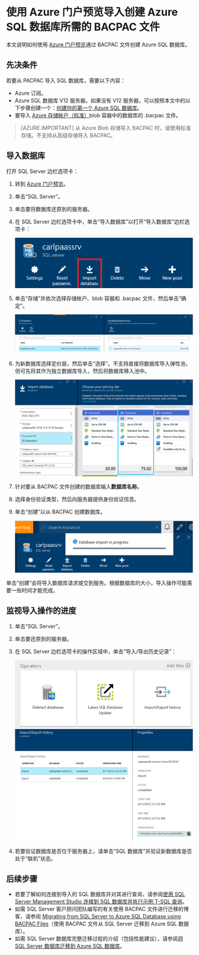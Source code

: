 <properties
    pageTitle="导入 BACPAC 文件以创建 Azure SQL 数据库 | Azure"
    description="通过导入现有 BACPAC 文件创建 Azure SQL 数据库。"
    services="sql-database"
    documentationcenter=""
    author="CarlRabeler"
    manager="jhubbard"
    editor="" />
<tags
    ms.assetid="cf9a9631-56aa-4985-a565-1cacc297871d"
    ms.service="sql-database"
    ms.custom="migrate and move"
    ms.devlang="NA"
    ms.date="02/07/2017"
    wacn.date="03/24/2017"
    ms.author="carlrab"
    ms.workload="data-management"
    ms.topic="article"
    ms.tgt_pltfrm="NA" />  


# 使用 Azure 门户预览导入创建 Azure SQL 数据库所需的 BACPAC 文件

本文说明如何使用 [Azure 门户预览](https://portal.azure.cn)通过 BACPAC 文件创建 Azure SQL 数据库。

## 先决条件

若要从 PACPAC 导入 SQL 数据库，需要以下内容：

* Azure 订阅。
* Azure SQL 数据库 V12 服务器。如果没有 V12 服务器，可以按照本文中的以下步骤创建一个：[创建你的第一个 Azure SQL 数据库](/documentation/articles/sql-database-get-started/)。
* 要导入 [Azure 存储帐户（标准）](/documentation/articles/storage-create-storage-account/)blob 容器中的数据库的 .bacpac 文件。

> [AZURE.IMPORTANT]
>从 Azure Blob 存储导入 BACPAC 时，请使用标准存储。不支持从高级存储导入 BACPAC。
> 

## 导入数据库
打开 SQL Server 边栏选项卡：

1. 转到 [Azure 门户预览](https://portal.azure.cn)。
2. 单击“SQL Server”。
3. 单击要将数据库还原到的服务器。
4. 在 SQL Server 边栏选项卡中，单击“导入数据库”以打开“导入数据库”边栏选项卡：
   
   ![导入数据库][1]
5. 单击“存储”并依次选择存储帐户、blob 容器和 .bacpac 文件，然后单击“确定”。
   
   ![配置存储选项][2]
6. 为新数据库选择定价层，然后单击“选择”。不支持直接将数据库导入弹性池，但可先将其作为独立数据库导入，然后将数据库移入池中。
   
   ![选择定价层][3]  
7. 针对要从 BACPAC 文件创建的数据库输入**数据库名称**。
8. 选择身份验证类型，然后向服务器提供身份验证信息。
9. 单击“创建”以从 BACPAC 创建数据库。
   
   ![创建数据库][4]

单击“创建”会将导入数据库请求提交到服务。根据数据库的大小，导入操作可能需要一些时间才能完成。

## 监视导入操作的进度
1. 单击“SQL Server”。
2. 单击要还原到的服务器。
3. 在 SQL Server 边栏选项卡的操作区域中，单击“导入/导出历史记录”：
   
   ![导入导出历史记录][5] 
   ![导入导出历史记录][6]
4. 若要验证数据库是否位于服务器上，请单击“SQL 数据库”并验证新数据库是否处于“联机”状态。

## 后续步骤
* 若要了解如何连接到导入的 SQL 数据库并对其进行查询，请参阅[使用 SQL Server Management Studio 连接到 SQL 数据库并执行示例 T-SQL 查询](/documentation/articles/sql-database-connect-query-ssms/)。
* 如需 SQL Server 客户顾问团队编写的有关使用 BACPAC 文件进行迁移的博客，请参阅 [Migrating from SQL Server to Azure SQL Database using BACPAC Files](https://blogs.msdn.microsoft.com/sqlcat/2016/10/20/migrating-from-sql-server-to-azure-sql-database-using-bacpac-files/)（使用 BACPAC 文件从 SQL Server 迁移到 Azure SQL 数据库）。
* 如需 SQL Server 数据库完整迁移过程的介绍（包括性能建议），请参阅[将 SQL Server 数据库迁移到 Azure SQL 数据库](/documentation/articles/sql-database-cloud-migrate/)。


<!--Image references-->

[1]: ./media/sql-database-import/import-database.png
[2]: ./media/sql-database-import/storage-options.png
[3]: ./media/sql-database-import/pricing-tier.png
[4]: ./media/sql-database-import/create.png
[5]: ./media/sql-database-import/import-history.png
[6]: ./media/sql-database-import/import-status.png

<!---HONumber=Mooncake_0320_2017-->